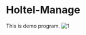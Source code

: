 # Holtel-Manage
This is demo program.
![1](https://user-images.githubusercontent.com/32677525/32490061-83d459b2-c3e4-11e7-892b-5800295bb6b7.jpg)


